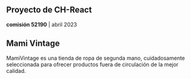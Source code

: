 ## Proyecto de CH-React
**comisión 52190** | abril 2023

## Mami Vintage ##

MamiVintage es una tienda de ropa de segunda mano, cuidadosamente seleccionada para ofrecer productos fuera de circulación de la mejor calidad.
